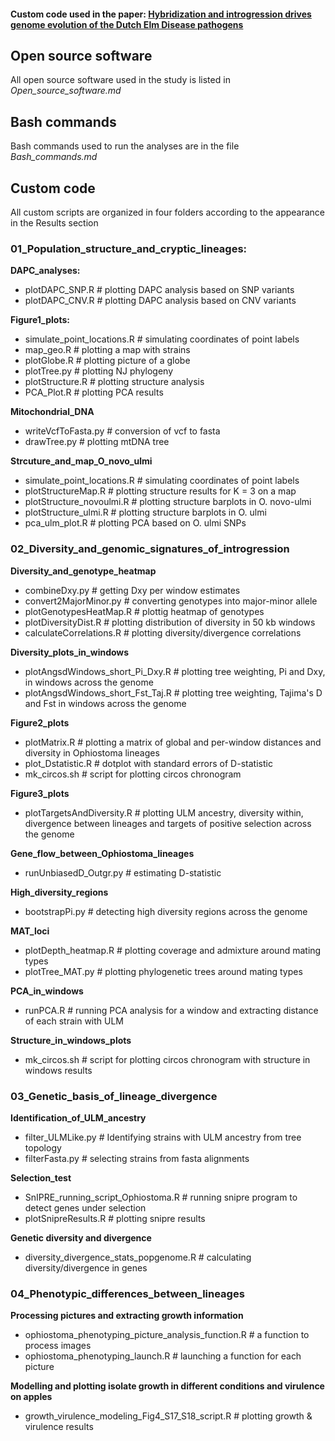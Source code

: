 #### Custom code used in the paper: [Hybridization and introgression drives genome evolution of the Dutch Elm Disease pathogens](https://www.nature.com/articles/s41559-020-1133-6?proof=trueNov) 


Open source software
--------------------

All open source software used in the study is listed in _Open_source_software.md_


Bash commands
-------------

Bash commands used to run the analyses are in the file _Bash_commands.md_


Custom code
-----------

All custom scripts are organized in four folders according to the appearance in the Results section


### 01_Population_structure_and_cryptic_lineages:
**DAPC_analyses:**
- plotDAPC_SNP.R  # plotting DAPC analysis based on SNP variants
- plotDAPC_CNV.R  # plotting DAPC analysis based on CNV variants

**Figure1_plots:**
- simulate_point_locations.R	# simulating coordinates of point labels
- map_geo.R  			# plotting a map with strains
- plotGlobe.R			# plotting picture of a globe
- plotTree.py  			# plotting NJ phylogeny
- plotStructure.R  		# plotting structure analysis
- PCA_Plot.R  			# plotting PCA results

**Mitochondrial_DNA**
- writeVcfToFasta.py	# conversion of vcf to fasta
- drawTree.py		# plotting mtDNA tree

**Strcuture_and_map_O_novo_ulmi**
- simulate_point_locations.R    # simulating coordinates of point labels
- plotStructureMap.R		# plotting structure results for K = 3 on a map
- plotStructure_novoulmi.R	# plotting structure barplots in O. novo-ulmi
- plotStructure_ulmi.R		# plotting structure barplots in O. ulmi
- pca_ulm_plot.R		# plotting PCA based on O. ulmi SNPs

### 02_Diversity_and_genomic_signatures_of_introgression
**Diversity_and_genotype_heatmap**
- combineDxy.py			# getting Dxy per window estimates
- convert2MajorMinor.py		# converting genotypes into major-minor allele
- plotGenotypesHeatMap.R	# plottig heatmap of genotypes
- plotDiversityDist.R		# plotting distribution of diversity in 50 kb windows
- calculateCorrelations.R	# plotting diversity/divergence correlations

**Diversity_plots_in_windows**
- plotAngsdWindows_short_Pi_Dxy.R	# plotting tree weighting, Pi and Dxy, in windows across the genome
- plotAngsdWindows_short_Fst_Taj.R	# plotting tree weighting, Tajima's D and Fst in windows across the genome

**Figure2_plots**
- plotMatrix.R		# plotting a matrix of global and per-window distances and diversity in Ophiostoma lineages
- plot_Dstatistic.R	# dotplot with standard errors of D-statistic
- mk_circos.sh		# script for plotting circos chronogram

**Figure3_plots**
- plotTargetsAndDiversity.R	# plotting ULM ancestry, diversity within, divergence between lineages and targets of positive selection across the genome

**Gene_flow_between_Ophiostoma_lineages**
- runUnbiasedD_Outgr.py		# estimating D-statistic

**High_diversity_regions**
- bootstrapPi.py	# detecting high diversity regions across the genome

**MAT_loci**
- plotDepth_heatmap.R	# plotting coverage and admixture around mating types
- plotTree_MAT.py	# plotting phylogenetic trees around mating types

**PCA_in_windows**
- runPCA.R	# running PCA analysis for a window and extracting distance of each strain with ULM

**Structure_in_windows_plots**
- mk_circos.sh	# script for plotting circos chronogram with structure in windows results

### 03_Genetic_basis_of_lineage_divergence
**Identification_of_ULM_ancestry**
- filter_ULMLike.py	# Identifying strains with ULM ancestry from tree topology
- filterFasta.py	# selecting strains from fasta alignments

**Selection_test**
- SnIPRE_running_script_Ophiostoma.R	# running snipre program to detect genes under selection
- plotSnipreResults.R			# plotting snipre results

**Genetic diversity and divergence**
- diversity_divergence_stats_popgenome.R	# calculating diversity/divergence in genes

### 04_Phenotypic_differences_between_lineages
**Processing pictures and extracting growth information**
- ophiostoma_phenotyping_picture_analysis_function.R 	# a function to process images
- ophiostoma_phenotyping_launch.R 			# launching a function for each picture

**Modelling and plotting isolate growth in different conditions and virulence on apples**
- growth_virulence_modeling_Fig4_S17_S18_script.R	# plotting growth & virulence results


